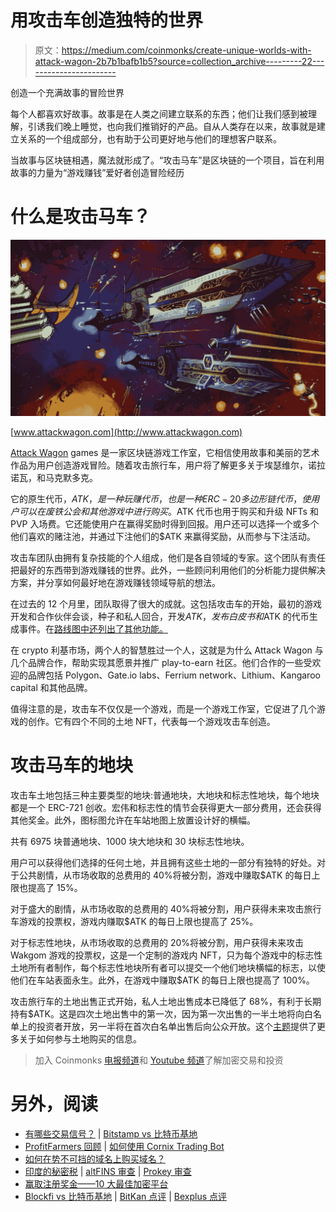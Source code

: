 # 用攻击车创造独特的世界

> 原文：<https://medium.com/coinmonks/create-unique-worlds-with-attack-wagon-2b7b1bafb1b5?source=collection_archive---------22----------------------->

创造一个充满故事的冒险世界

每个人都喜欢好故事。故事是在人类之间建立联系的东西；他们让我们感到被理解，引诱我们晚上睡觉，也向我们推销好的产品。自从人类存在以来，故事就是建立关系的一个组成部分，也有助于公司更好地与他们的理想客户联系。

当故事与区块链相遇，魔法就形成了。“攻击马车”是区块链的一个项目，旨在利用故事的力量为“游戏赚钱”爱好者创造冒险经历

# **什么是攻击马车？**

![](img/245fa0bf04ee055a368abbdfd9966ae3.png)

[www.attackwagon.com](http://www.attackwagon.com)

[Attack Wagon](https://attackwagon.com/) games 是一家区块链游戏工作室，它相信使用故事和美丽的艺术作品为用户创造游戏冒险。随着攻击旅行车，用户将了解更多关于埃瑟维尔，诺拉诺瓦，和马克默多克。

它的原生代币，$ATK，是一种玩赚代币，也是一种 ERC-20 多边形链代币，使用户可以在废铁公会和其他游戏中进行购买。$ATK 代币也用于购买和升级 NFTs 和 PVP 入场费。它还能使用户在赢得奖励时得到回报。用户还可以选择一个或多个他们喜欢的赌注池，并通过下注他们的$ATK 来赢得奖励，从而参与下注活动。

攻击车团队由拥有复杂技能的个人组成，他们是各自领域的专家。这个团队有责任把最好的东西带到游戏赚钱的世界。此外，一些顾问利用他们的分析能力提供解决方案，并分享如何最好地在游戏赚钱领域导航的想法。

在过去的 12 个月里，团队取得了很大的成就。这包括攻击车的开始，最初的游戏开发和合作伙伴会谈，种子和私人回合，开发$ATK，发布白皮书和$ATK 的代币生成事件。在[路线图中还列出了其他功能。](https://attackwagon.com/games)

在 crypto 利基市场，两个人的智慧胜过一个人，这就是为什么 Attack Wagon 与几个品牌合作，帮助实现其愿景并推广 play-to-earn 社区。他们合作的一些受欢迎的品牌包括 Polygon、Gate.io labs、Ferrium network、Lithium、Kangaroo capital 和其他品牌。

值得注意的是，攻击车不仅仅是一个游戏，而是一个游戏工作室，它促进了几个游戏的创作。它有四个不同的土地 NFT，代表每一个游戏攻击车创造。

# **攻击马车的地块**

攻击车土地包括三种主要类型的地块:普通地块，大地块和标志性地块，每个地块都是一个 ERC-721 创收。宏伟和标志性的情节会获得更大一部分费用，还会获得其他奖金。此外，图标图允许在车站地图上放置设计好的横幅。

共有 6975 块普通地块、1000 块大地块和 30 块标志性地块。

用户可以获得他们选择的任何土地，并且拥有这些土地的一部分有独特的好处。对于公共剧情，从市场收取的总费用的 40%将被分割，游戏中赚取$ATK 的每日上限也提高了 15%。

对于盛大的剧情，从市场收取的总费用的 40%将被分割，用户获得未来攻击旅行车游戏的投票权，游戏内赚取$ATK 的每日上限也提高了 25%。

对于标志性地块，从市场收取的总费用的 20%将被分割，用户获得未来攻击 Wakgom 游戏的投票权，这是一个定制的游戏内 NFT，只为每个游戏中的标志性土地所有者制作，每个标志性地块所有者可以提交一个他们地块横幅的标志，以使他们在车站表面永生。此外，在游戏中赚取$ATK 的每日上限也提高了 100%。

攻击旅行车的土地出售正式开始，私人土地出售成本已降低了 68%，有利于长期持有$ATK。这是四次土地出售中的第一次，因为第一次出售的一半土地将向白名单上的投资者开放，另一半将在首次白名单出售后向公众开放。这个[主题](https://twitter.com/theattackwagon/status/1514634454295322629?s=20&t=FnxeA2wia_CRtw4nNhP_MQ)提供了更多关于如何参与土地购买的信息。

> 加入 Coinmonks [电报频道](https://t.me/coincodecap)和 [Youtube 频道](https://www.youtube.com/c/coinmonks/videos)了解加密交易和投资

# 另外，阅读

*   [有哪些交易信号？](https://coincodecap.com/trading-signal) | [Bitstamp vs 比特币基地](https://coincodecap.com/bitstamp-coinbase)
*   [ProfitFarmers 回顾](https://coincodecap.com/profitfarmers-review) | [如何使用 Cornix Trading Bot](https://coincodecap.com/cornix-trading-bot)
*   [如何在势不可挡的域名上购买域名？](https://coincodecap.com/buy-domain-on-unstoppable-domains)
*   [印度的秘密税](https://coincodecap.com/crypto-tax-india) | [altFINS 审查](https://coincodecap.com/altfins-review) | [Prokey 审查](/coinmonks/prokey-review-26611173c13c)
*   [赢取注册奖金——10 大最佳加密平台](https://coincodecap.com/earn-sign-up-bonus)
*   [Blockfi vs 比特币基地](https://coincodecap.com/blockfi-vs-coinbase) | [BitKan 点评](https://coincodecap.com/bitkan-review) | [Bexplus 点评](https://coincodecap.com/bexplus-review)